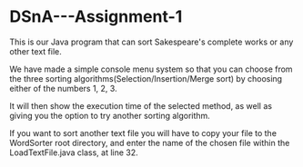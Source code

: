 # DSnA---Assignment-1

This is our Java program that can sort Sakespeare's complete works or any other text file.

We have made a simple console menu system so that you can choose from the three sorting algorithms(Selection/Insertion/Merge sort) 
by choosing either of the numbers 1, 2, 3.

It will then show the execution time of the selected method, as well as giving you the option to try another sorting algorithm.

If you want to sort another text file you will have to copy your file to the WordSorter root directory, and enter the name of the 
chosen file within the LoadTextFile.java class, at line 32.
